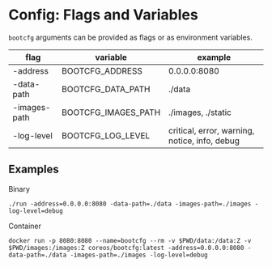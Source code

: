 
# Config: Flags and Variables

`bootcfg` arguments can be provided as flags or as environment variables.

| flag | variable | example |
|------|----------|---------|
| -address | BOOTCFG_ADDRESS | 0.0.0.0:8080 |
| -data-path | BOOTCFG_DATA_PATH | ./data |
| -images-path | BOOTCFG_IMAGES_PATH | ./images, ./static |
| -log-level | BOOTCFG_LOG_LEVEL | critical, error, warning, notice, info, debug |

## Examples

Binary

    ./run -address=0.0.0.0:8080 -data-path=./data -images-path=./images -log-level=debug

Container

    docker run -p 8080:8080 --name=bootcfg --rm -v $PWD/data:/data:Z -v $PWD/images:/images:Z coreos/bootcfg:latest -address=0.0.0.0:8080 -data-path=./data -images-path=./images -log-level=debug

